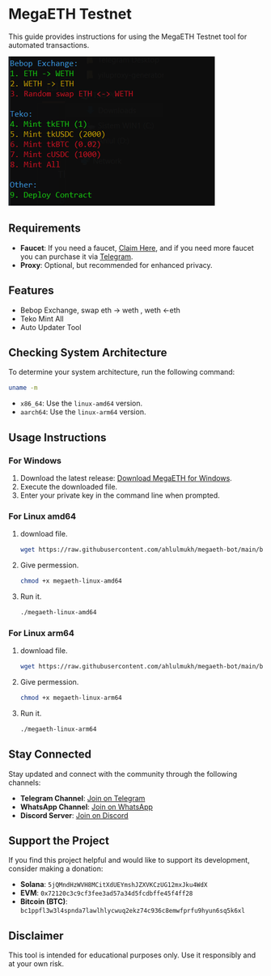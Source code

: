 # MegaETH Testnet

This guide provides instructions for using the MegaETH Testnet tool for automated transactions.

![Screenshot](img.png)

## Requirements

- **Faucet**: If you need a faucet, [Claim Here](https://testnet.megaeth.com/), and if you need more faucet you can purchase it via [Telegram](https://t.me/ahlulmukh).
- **Proxy**: Optional, but recommended for enhanced privacy.

## Features

- Bebop Exchange, swap eth -> weth , weth <-eth
- Teko Mint All
- Auto Updater Tool

## Checking System Architecture

To determine your system architecture, run the following command:

```bash
uname -m
```

- `x86_64`: Use the `linux-amd64` version.
- `aarch64`: Use the `linux-arm64` version.

## Usage Instructions

### For Windows

1. Download the latest release: [Download MegaETH for Windows](https://raw.githubusercontent.com/ahlulmukh/megaeth-bot/main/bin/megaeth-bot-windows/megaeth-bot.exe).
2. Execute the downloaded file.
3. Enter your private key in the command line when prompted.

### For Linux amd64

1. download file.

   ```bash
   wget https://raw.githubusercontent.com/ahlulmukh/megaeth-bot/main/bin/megaeth-bot-linux-amd64/megaeth-bot-amd64
   ```

2. Give permession.
   ```bash
   chmod +x megaeth-linux-amd64
   ```
3. Run it.
   ```bash
   ./megaeth-linux-amd64
   ```

### For Linux arm64

1. download file.

   ```bash
   wget https://raw.githubusercontent.com/ahlulmukh/megaeth-bot/main/bin/megaeth-bot-linux-arm64/megaeth-bot-arm64
   ```

2. Give permession.
   ```bash
   chmod +x megaeth-linux-arm64
   ```
3. Run it.
   ```bash
   ./megaeth-linux-arm64
   ```

## Stay Connected

Stay updated and connect with the community through the following channels:

- **Telegram Channel**: [Join on Telegram](https://t.me/elpuqus)
- **WhatsApp Channel**: [Join on WhatsApp](https://whatsapp.com/channel/0029VavBRhGBqbrEF9vxal1R)
- **Discord Server**: [Join on Discord](https://discord.com/invite/uKM4UCAccY)

## Support the Project

If you find this project helpful and would like to support its development, consider making a donation:

- **Solana**: `5jQMndHzWVH8MCitXdUEYmshJZXVKCzUG12mxJku4WdX`
- **EVM**: `0x72120c3c9cf3fee3ad57a34d5fcdbffe45f4ff28`
- **Bitcoin (BTC)**: `bc1ppfl3w3l4spnda7lawlhlycwuq2ekz74c936c8emwfprfu9hyun6sq5k6xl`

## Disclaimer

This tool is intended for educational purposes only. Use it responsibly and at your own risk.

